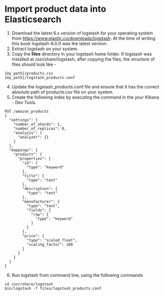 # Import product data into Elasticsearch

1. Download the latest 6.x version of logstash for your operating system from https://www.elastic.co/downloads/logstash. At the time of writing this book logstash-6.0.0 was the latest version.
2. Extract logstash on your system.
3. Copy the <b>files</b> directory in your logstash home folder. If logstash was installed at /usr/share/logstash, after copying the files, the structure of files should look like -

```shell
{my_path}/products.csv
{my_path}/logstash_products.conf
```

4. Update the logstash_products.conf file and ensure that it has the correct absolute path of products.csv file on your system.
5. Create the following index by executing the command in the your Kibana - Dev Tools.

```shell
PUT /amazon_products
{
  "settings": {
    "number_of_shards": 1,
    "number_of_replicas": 0,
    "analysis": {
      "analyzer": {}
    }
  },
  "mappings": {
    "products": {
      "properties": {
        "id": {
          "type": "keyword"
        },
        "title": {
          "type": "text"
        },
        "description": {
          "type": "text"
        },
        "manufacturer": {
          "type": "text",
          "fields": {
            "raw": {
              "type": "keyword"
            }
          }
        },
        "price": {
          "type": "scaled_float",
          "scaling_factor": 100
        }
      }
    }
  }
}
```

6. Run logstash from command line, using the following commands

```shell
cd /usr/share/logstash
bin/logstash -f files/logstash_products.conf
```

